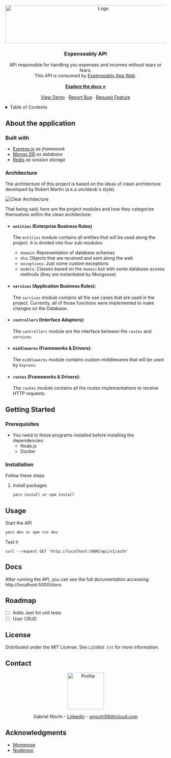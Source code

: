 <div id="top"></div>

<!-- PROJECT LOGO -->
<br />
<div align="center">
  <a href="https://github.com/GabrielMochi/expenseably-api">
    <img src="https://i.imgur.com/MUmCoKc.png" alt="Logo" width="600" height="120">
  </a>

  <h3 align="center">Expenseably API</h3>

  <p align="center">
    API responsible for handling you expenses and incomes without tears or fears.
    <br />
    This API is consumed by <a href="https://github.com/GabrielMochi/expenseably-app-web">Expenseably App Web</a>.
    <br /><br />
    <a href="https://github.com/GabrielMochi/expenseably-api"><strong>Explore the docs »</strong></a>
    <br />
    <br />
    <a href="https://extenseably.com/">View Demo</a>
    ·
    <a href="https://github.com/GabrielMochi/expenseably-api/issues">Report Bug</a>
    ·
    <a href="https://github.com/GabrielMochi/expenseably-api/issues">Request Feature</a>
  </p>
</div>

<!-- TABLE OF CONTENTS -->
<details>
  <summary>Table of Contents</summary>
  <ol>
    <li><a href="#built-with">About the application</a></li>
    <li>
      <a href="#getting-started">Getting Started</a>
      <ul>
        <li><a href="#prerequisites">Prerequisites</a></li>
        <li><a href="#installation">Installation</a></li>
      </ul>
    </li>
    <li><a href="#usage">Usage</a></li>
    <li><a href="#docs">Docs</a></li>
    <li><a href="#roadmap">Roadmap</a></li>
    <li><a href="#license">License</a></li>
    <li><a href="#contact">Contact</a></li>
    <li><a href="#acknowledgments">Acknowledgments</a></li>
  </ol>
</details>

<!-- ABOUT THE PROJECT -->

## About the application

### Built with

- [Express.js](https://expressjs.com/) _as framework_
- [Mongo DB](https://www.mongodb.com/) _as database_
- [Redis](https://redis.io/) _as session storage_

### Architecture

The architecture of this project is based on the ideas of clean architecture developed by Robert Martin (a.k.a unclebob`s style).

![Clear Architecture](https://i.imgur.com/FRyHkVu.jpg)

That being said, here are the project modules and how they categorize themselves within the clean architecture:

- #### `entities` (Enterprise Business Rules)

  The `entities` module contains all entities that will be used along the project. It is divided into four sub-modules:

  - `domain`: Representation of database schemas
  - `dto`: Objects that are received and sent along the web
  - `exceptions`: Just some custom exceptions
  - `models`: Classes based on the `domain` but with some database access methods (they are instantiated by Mongoose)

- #### `services` (Application Business Rules):

  The `services` module contains all the use cases that are used in the project. Currently, all of those functions were implemented to make changes on the Database.

- #### `controllers` (Interface Adapters):

  The `controllers` module are the interface between the `routes` and `services`.

- #### `middlewares` (Frameworks & Drivers):

  The `middlewares` module contains custom middlewares that will be used by `Express`.

- #### `routes` (Frameworks & Drivers):
  The `routes` module contains all the routes implementations to receive HTTP requests.

<!-- GETTING STARTED -->

## Getting Started

### Prerequisites

- You need to these programs installed before installing the dependencies:
  - Node.js
  - Docker

### Installation

Follow these steps

1. Install packages
   ```sh
   yarn install or npm install
   ```

<!-- USAGE EXAMPLES -->

## Usage

Start the API

```sh
yarn dev or npm run dev
```

Test it

```
curl --request GET 'http://localhost:5000/api/v1/auth'
```

<!-- DOCS -->

## Docs

After running the API, you can see the full documentation accessing: http://localhost:5000/docs

<!-- ROADMAP -->

## Roadmap

- [ ] Adds Jest fot unit tests
- [ ] User CRUD

<!-- LICENSE -->

## License

Distributed under the MIT License. See `LICENSE.txt` for more information.

<!-- CONTACT -->

## Contact

<div align="center">
  <img src="https://avatars.githubusercontent.com/u/20032634?v=4" alt="Profile" width="115" height="115">

  <br />

Gabriel Mochi - [Linkedin](https://www.linkedin.com/in/gabriel-mochi/) - gmochi56@icloud.com

</div>

<!-- ACKNOWLEDGMENTS -->

## Acknowledgments

- [Mongoose](https://mongoosejs.com/)
- [Nodemon](https://nodemon.io/)

<!-- MARKDOWN LINKS & IMAGES -->
<!-- https://www.markdownguide.org/basic-syntax/#reference-style-links -->

[product-screenshot]: https://i.imgur.com/BdKPiO4.png
